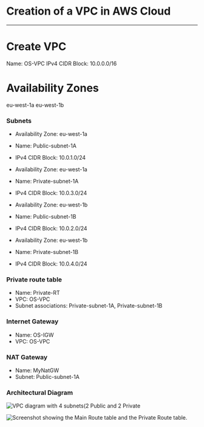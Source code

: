 # Creation of a VPC in AWS Cloud

----

# Create VPC
Name: OS-VPC
IPv4 CIDR Block: 10.0.0.0/16

# Availability Zones
eu-west-1a
eu-west-1b

### Subnets
* Availability Zone: eu-west-1a
* Name: Public-subnet-1A
* IPv4 CIDR Block: 10.0.1.0/24

* Availability Zone: eu-west-1a
* Name: Private-subnet-1A
* IPv4 CIDR Block: 10.0.3.0/24

* Availability Zone: eu-west-1b
* Name: Public-subnet-1B
* IPv4 CIDR Block: 10.0.2.0/24

* Availability Zone: eu-west-1b
* Name: Private-subnet-1B
* IPv4 CIDR Block: 10.0.4.0/24

### Private route table
* Name: Private-RT
* VPC: OS-VPC
* Subnet associations: Private-subnet-1A, Private-subnet-1B

### Internet Gateway
* Name: OS-IGW
* VPC: OS-VPC

### NAT Gateway
* Name: MyNatGW
* Subnet: Public-subnet-1A

### Architectural Diagram
![VPC diagram with 4 subnets(2 Public and 2 Private](C:\Users\osakoh\GeneralProjectsFolder\Cloud\vpc-proj\vpc.png "Architectural Diagram of the VPC")

![Screenshot showing the Main Route table and the Private Route table.](C:\Users\osakoh\GeneralProjectsFolder\Cloud\vpc-proj\vpc-route-tabe.png "Route Table")